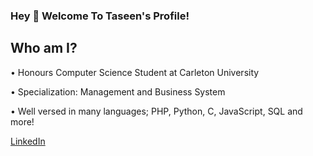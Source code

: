 ### Hey 👋 Welcome To Taseen's Profile!

## Who am I?
  • Honours Computer Science Student at Carleton University

  • Specialization: Management and Business System

  • Well versed in many languages; PHP, Python, C, JavaScript, SQL and more!

[LinkedIn](https://www.linkedin.com/in/taseen-waseq-606b04208/) 
